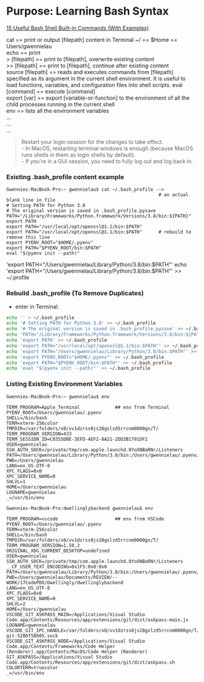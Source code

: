 # Purpose: Learning Bash Syntax 

[15 Useful Bash Shell Built-in Commands (With Examples)](https://www.thegeekstuff.com/2010/08/bash-shell-builtin-commands/)

cat == print or output [filepath] content in Terminal 
\~/ == \$Home == Users/gwennielau  
echo == print  
\> [filepath] == print to [filepath], overwrite existing content  
\>> [filepath] == print to [filepath], continue after existing content  
source [filepath] == reads and executes commands from [filepath] specified as its argument in the current shell environment. It is useful to load functions, variables, and configuration files into shell scripts.
eval [command] == execute [command]  
export [var] == export [variable-or-function] to the environment of all the child processes running in the current shell  
env == lists all the environment variables  
...  
...  
...  
> Restart your login session for the changes to take effect.  
    - In MacOS, restarting terminal windows is enough (because MacOS runs shells in them as login shells by default).  
    - If you're in a GUI session, you need to fully log out and log back in.  

### Existing .bash_profile content example
```terminal
Gwennies-MacBook-Pro:~ gwennielau$ cat ~/.bash_profile -->
                                                        # an actual blank line in file
# Setting PATH for Python 3.8  
# The original version is saved in .bash_profile.pysave  
PATH="/Library/Frameworks/Python.framework/Versions/3.8/bin:${PATH}"  
export PATH  
export PATH="/usr/local/opt/openssl@1.1/bin:$PATH"  
export PATH="/usr/local/opt/openssl@1.1/bin:$PATH"      # rebuild to remove this line
export PYENV_ROOT="$HOME/.pyenv"  
export PATH="$PYENV_ROOT/bin:$PATH"  
eval "$(pyenv init --path)"  
```

'export PATH="/Users/gwennielau/Library/Python/3.8/bin:$PATH"'
echo 'export PATH="/Users/gwennielau/Library/Python/3.8/bin:$PATH"' >> ~/.profile

### Rebuild .bash_profile (To Remove Duplicates)
- enter in Terminal:
```bash
echo '' > ~/.bash_profile
echo '# Setting PATH for Python 3.8' >> ~/.bash_profile
echo '# The original version is saved in .bash_profile.pysave' >> ~/.bash_profile
echo 'PATH="/Library/Frameworks/Python.framework/Versions/3.8/bin:${PATH}"' >> ~/.bash_profile
echo 'export PATH' >> ~/.bash_profile
echo 'export PATH="/usr/local/opt/openssl@1.1/bin:$PATH"' >> ~/.bash_profile
echo 'export PATH="/Users/gwennielau/Library/Python/3.8/bin:$PATH"' >> ~/.bash_profile
echo 'export PYENV_ROOT="$HOME/.pyenv"' >> ~/.bash_profile
echo 'export PATH="$PYENV_ROOT/bin:$PATH"' >> ~/.bash_profile
echo 'eval "$(pyenv init --path)"' >> ~/.bash_profile
```

### Listing Existing Environment Variables
```terminal
Gwennies-MacBook-Pro:~ gwennielau$ env

TERM_PROGRAM=Apple_Terminal             ## env from Terminal
PYENV_ROOT=/Users/gwennielau/.pyenv
SHELL=/bin/bash
TERM=xterm-256color
TMPDIR=/var/folders/x0/vv1dzrss0js28gslzd5rrcnm0000gn/T/
TERM_PROGRAM_VERSION=433
TERM_SESSION_ID=C0355DBE-3EFD-4EF2-8A21-2DD3B1791DF2
USER=gwennielau
SSH_AUTH_SOCK=/private/tmp/com.apple.launchd.0YoXNBaRNr/Listeners
PATH=/Users/gwennielau/Library/Python/3.8/bin:/Users/gwennielau/.pyenv/shims:/Users/gwennielau/.pyenv/bin:/usr/local/opt/openssl@1.1/bin:/usr/local/opt/openssl@1.1/bin:/Library/Frameworks/Python.framework/Versions/3.8/bin:/usr/local/bin:/usr/bin:/bin:/usr/sbin:/sbin:/usr/local/share/dotnet:~/.dotnet/tools
PWD=/Users/gwennielau
LANG=en_US.UTF-8
XPC_FLAGS=0x0
XPC_SERVICE_NAME=0
SHLVL=1
HOME=/Users/gwennielau
LOGNAME=gwennielau
_=/usr/bin/env
```

```
Gwennies-MacBook-Pro:dwellinglybackend gwennielau$ env

TERM_PROGRAM=vscode                     ## env from VSCode
PYENV_ROOT=/Users/gwennielau/.pyenv
TERM=xterm-256color
SHELL=/bin/bash
TMPDIR=/var/folders/x0/vv1dzrss0js28gslzd5rrcnm0000gn/T/
TERM_PROGRAM_VERSION=1.58.2
ORIGINAL_XDG_CURRENT_DESKTOP=undefined
USER=gwennielau
SSH_AUTH_SOCK=/private/tmp/com.apple.launchd.0YoXNBaRNr/Listeners
__CF_USER_TEXT_ENCODING=0x1F5:0x0:0x0
PATH=/Users/gwennielau/Library/Python/3.8/bin:/Users/gwennielau/.pyenv/shims:/Users/gwennielau/.pyenv/bin:/usr/local/opt/openssl@1.1/bin:/usr/local/opt/openssl@1.1/bin:/Library/Frameworks/Python.framework/Versions/3.8/bin:/usr/local/bin:/usr/bin:/bin:/usr/sbin:/sbin:/usr/local/share/dotnet:~/.dotnet/tools:/usr/local/opt/openssl@1.1/bin:/Library/Frameworks/Python.framework/Versions/3.8/bin
PWD=/Users/gwennielau/Documents/REVIEW/--WORK/17CodePDX/Dwellingly/dwellinglybackend
LANG=en_US.UTF-8
XPC_FLAGS=0x0
XPC_SERVICE_NAME=0
SHLVL=2
HOME=/Users/gwennielau
VSCODE_GIT_ASKPASS_MAIN=/Applications/Visual Studio Code.app/Contents/Resources/app/extensions/git/dist/askpass-main.js
LOGNAME=gwennielau
VSCODE_GIT_IPC_HANDLE=/var/folders/x0/vv1dzrss0js28gslzd5rrcnm0000gn/T/vscode-git-5280f58605.sock
VSCODE_GIT_ASKPASS_NODE=/Applications/Visual Studio Code.app/Contents/Frameworks/Code Helper (Renderer).app/Contents/MacOS/Code Helper (Renderer)
GIT_ASKPASS=/Applications/Visual Studio Code.app/Contents/Resources/app/extensions/git/dist/askpass.sh
COLORTERM=truecolor
_=/usr/bin/env
```




